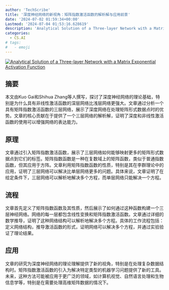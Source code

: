 ```yaml
---
author: 'TechScribe'
title: '深度神经网络的新视角：矩阵指数激活函数的解析解与应用前景'
date: '2024-07-02 01:59:34+00:00'
Lastmod: '2024-07-04 01:53:16.628619'
description: 'Analytical Solution of a Three-layer Network with a Matrix Exponential Activation Function'
categories:
  - CS.AI
# tags:
#   - emoji
---
```


[![Analytical Solution of a Three-layer Network with a Matrix Exponential Activation Function](https://arxiv-research-1301205113.cos.ap-guangzhou.myqcloud.com/images/2407.02540v1.pdf_0.jpg)](https://arxiv.org/abs/2407.02540v1)

## 摘要

本文由Kuo Gai和Shihua Zhang等人撰写，探讨了深度神经网络的理论基础，特别是为什么具有非线性激活函数的深层网络比浅层网络更强大。文章通过分析一个具有矩阵指数激活函数的三层网络，展示了深度网络在处理矩阵形式数据点时的优势。文章的核心贡献在于提供了一个三层网络的解析解，证明了深度和非线性激活函数的使用可以增强网络的表达能力。<!--more-->

## 原理

文章通过引入矩阵指数激活函数，展示了三层网络如何能够映射更多的矩阵形式数据点到它们的标签。矩阵指数函数是一种在复数域上的矩阵函数，类似于普通指数函数，但其应用于方阵。文章利用矩阵指数函数的性质，特别是其在李群理论中的应用，证明了三层网络可以解决比单层网络更多的问题。具体来说，文章证明了在给定条件下，三层网络可以解析地解决多个方程，而单层网络只能解决一个方程。

## 流程

文章首先定义了矩阵指数函数及其性质，然后展示了如何通过这种函数构建一个三层神经网络。网络的每一层都包含线性变换和矩阵指数激活函数。文章通过详细的数学推导，证明了这种网络结构可以解析地解决多个方程。具体的工作流程包括：定义网络结构，推导激活函数的形式，证明网络可以解决多个方程，并通过实验验证了理论结果。

## 应用

文章的研究为深度神经网络的理论理解提供了新的视角，特别是在处理复杂数据结构时。矩阵指数激活函数的引入为解决特定类型的机器学习问题提供了新的工具。未来，这种方法可能被应用于更广泛的领域，如计算机视觉、自然语言处理和生物信息学等，特别是在需要处理高维矩阵数据的情况下。